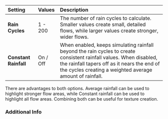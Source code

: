| Setting               | Values   | Description                                                                                                                                                                                                                   |
| :-------------------- | :------- | :---------------------------------------------------------------------------------------------------------------------------------------------------------------------------------------------------------------------------- |
| **Rain Cycles**       | 1 - 200  | The number of rain cycles to calculate. Smaller values create small, detailed flows, while larger values create stronger, wider flows.                                                                                        |
| **Constant Rainfall** | On / Off | When enabled, keeps simulating rainfall beyond the rain cycles to create consistent rainfall values. When disabled, the rainfall tapers off as it nears the end of the cycles creating a weighted average amount of rainfall. |

There are advantages to both options. Average rainfall can be used to highlight stronger flow areas, while Constant rainfall can be used to highlight all flow areas. Combining both can be useful for texture creation.




### Additional Info

